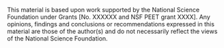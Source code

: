 This material is based upon work supported by the 
National Science Foundation under Grants [No. XXXXXX 
and NSF PEET grant XXXX].  Any opinions, findings and 
conclusions or recommendations expressed in this material 
are those of the author(s) and do not necessarily reflect 
the views of the National Science Foundation.  